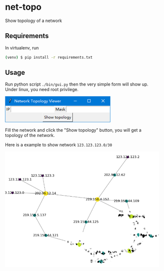 # net-topo
Show topology of a network

## Requirements

In virtualenv, run
```sh
(venv) $ pip install -r requirements.txt
```

## Usage

Run python script `./bin/gui.py` then the very simple form will show up. Under linux, you need root privilege.

![form](assets/form.png)

Fill the network and click the "Show topology" button, you will get a topology of the network.

Here is a example to show network `123.123.123.0/30`

![topo](assets/topo.png)
